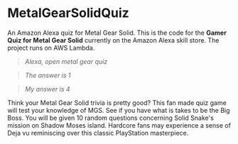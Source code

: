 # MetalGearSolidQuiz
An Amazon Alexa quiz for Metal Gear Solid.  This is the code for the __Gamer Quiz for Metal Gear Solid__ currently on the Amazon Alexa skill store.  The project runs on AWS Lambda.

>*Alexa, open metal gear quiz*

>*The answer is 1*

>*My answer is 4*

Think your Metal Gear Solid trivia is pretty good? This fan made quiz game will test your knowledge of MGS. See if you have what is takes to be the Big Boss. You will be given 10 random questions concerning Solid Snake's mission on Shadow Moses island.  Hardcore fans may experience a sense of Deja vu reminiscing over this classic PlayStation masterpiece.
